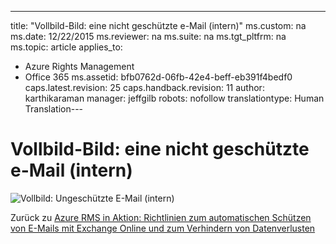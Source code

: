 ---
title: "Vollbild-Bild: eine nicht gesch&#252;tzte e-Mail (intern)"
ms.custom: na
ms.date: 12/22/2015
ms.reviewer: na
ms.suite: na
ms.tgt_pltfrm: na
ms.topic: article
applies_to: 
  - Azure Rights Management
  - Office 365
ms.assetid: bfb0762d-06fb-42e4-beff-eb391f4bedf0
caps.latest.revision: 25
caps.handback.revision: 11
author: karthikaraman
manager: jeffgilb
robots: nofollow
translationtype: Human Translation---
# Vollbild-Bild: eine nicht gesch&#252;tzte e-Mail (intern)
![Vollbild: Ungeschützte E-Mail (intern)](../../ems/AADRightsMgmt/media/AzRMS_DLPUnprotectedEmail.png "AzRMS_DLPUnprotectedEmail")

Zurück zu [Azure RMS in Aktion: Richtlinien zum automatischen Schützen von E-Mails mit Exchange Online und zum Verhindern von Datenverlusten](http://technet.microsoft.com/library/jj585026.aspx#BKMK_Example_DLP)

